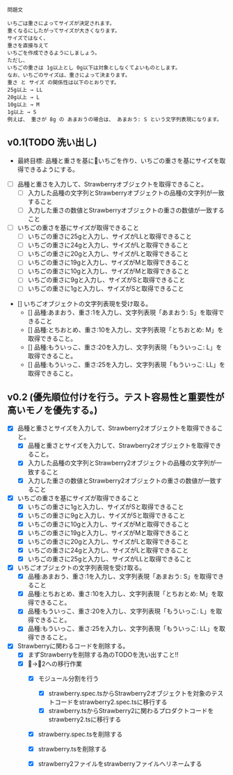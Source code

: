 ```
問題文

いちごは重さによってサイズが決定されます。
重くなるにしたがってサイズが大きくなります。
サイズではなく、
重さを直接与えて
いちごを作成できるようにしましょう。
ただし、
いちごの重さは 1g以上とし 0g以下は対象としなくてよいものとします。
なお、いちごのサイズは、重さによって決まります。
重さ と サイズ の関係性は以下のとおりです。
25g以上 → LL
20g以上 → L
10g以上 → M
1g以上 → S
例えば、 重さが 8g の あまおうの場合は、 あまおう: S という文字列表現になります。

```

v0.1(TODO 洗い出し)
---
- 最終目標: 品種と重さを基にいちごを作り、いちごの重さを基にサイズを取得できるようにする。
- [ ] 品種と重さを入力して、Strawberryオブジェクトを取得できること。
  - [ ] 入力した品種の文字列とStrawberryオブジェクトの品種の文字列が一致すること
  - [ ] 入力した重さの数値とStrawberryオブジェクトの重さの数値が一致すること

- [ ] いちごの重さを基にサイズが取得できること
    - [ ] いちごの重さに25gと入力し、サイズがLLと取得できること
    - [ ] いちごの重さに24gと入力し、サイズがLと取得できること
    - [ ] いちごの重さに20gと入力し、サイズがLと取得できること
    - [ ] いちごの重さに19gと入力し、サイズがMと取得できること
    - [ ] いちごの重さに10gと入力し、サイズがMと取得できること
    - [ ] いちごの重さに9gと入力し、サイズがSと取得できること
    - [ ] いちごの重さに1gと入力し、サイズがSと取得できること

<!-- TODO: 課題1の仕様も満たす様にテストをすること -->
- [] いちごオブジェクトの文字列表現を受け取る。
  - [] 品種:あまおう、重さ:1を入力し、文字列表現「あまおう: S」を取得できること
  - [] 品種:とちおとめ、重さ:10を入力し、文字列表現「とちおとめ: M」を取得できること。
  - [] 品種:もういっこ、重さ:20を入力し、文字列表現「もういっこ: L」を取得できること。
  - [] 品種:もういっこ、重さ:25を入力し、文字列表現「もういっこ: LL」を取得できること。

 v0.2 (優先順位付けを行う。テスト容易性と重要性が高いモノを優先する。)
---
- [x] 品種と重さとサイズを入力して、Strawberry2オブジェクトを取得できること。
  - [x] 品種と重さとサイズを入力して、Strawberry2オブジェクトを取得できること。
  - [x] 入力した品種の文字列とStrawberry2オブジェクトの品種の文字列が一致すること
  - [x] 入力した重さの数値とStrawberry2オブジェクトの重さの数値が一致すること

- [x] いちごの重さを基にサイズが取得できること
    - [x] いちごの重さに1gと入力し、サイズがSと取得できること
    - [x] いちごの重さに9gと入力し、サイズがSと取得できること
    - [x] いちごの重さに10gと入力し、サイズがMと取得できること
    - [x] いちごの重さに19gと入力し、サイズがMと取得できること
    - [x] いちごの重さに20gと入力し、サイズがLと取得できること
    - [x] いちごの重さに24gと入力し、サイズがLと取得できること
    - [x] いちごの重さに25gと入力し、サイズがLLと取得できること

- [x] いちごオブジェクトの文字列表現を受け取る。
  - [x] 品種:あまおう、重さ:1を入力し、文字列表現「あまおう: S」を取得できること
  - [x] 品種:とちおとめ、重さ:10を入力し、文字列表現「とちおとめ: M」を取得できること。
  - [x] 品種:もういっこ、重さ:20を入力し、文字列表現「もういっこ: L」を取得できること。
  - [x] 品種:もういっこ、重さ:25を入力し、文字列表現「もういっこ: LL」を取得できること。

- [x] Strawberryに関わるコードを削除する。
  - [x] まずStrawberryを削除する為のTODOを洗い出すこと!!
  - [x] 🍓→🍓2への移行作業
    - [x] モジュール分割を行う
      - [x] strawberry.spec.tsからStrawberry2オブジェクトを対象のテストコードをstrawberry2.spec.tsに移行する
      - [x] strawberry.tsからStrawberry2に関わるプロダクトコードをstrawberry2.tsに移行する
    - [x] strawberry.spec.tsを削除する
    - [x] strawberry.tsを削除する
    - [x] strawberry2ファイルをstrawberryファイルへリネームする

